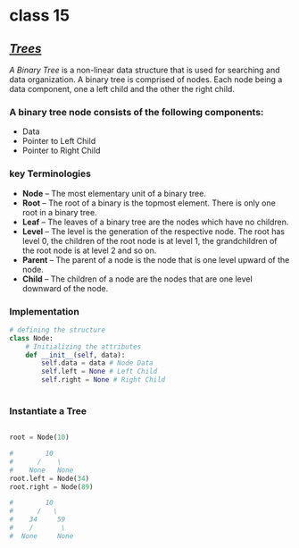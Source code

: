 # class 15

## <ins>*Trees*

_A Binary Tree_ is a non-linear data structure that is used for searching and data organization. A binary tree is comprised of nodes. Each node being a data component, one a left child and the other the right child. 

### A binary tree node consists of the following components:

- Data
- Pointer to Left Child
- Pointer to Right Child

### key Terminologies 

- __Node__ – The most elementary unit of a binary tree.
- __Root__ – The root of a binary is the topmost element. There is only one root in a binary tree.
- __Leaf__ – The leaves of a binary tree are the nodes which have no children.
- __Level__ – The level is the generation of the respective node. The root has level 0, the children of the root node is at level 1, the grandchildren of the root node is at level 2 and so on.
- __Parent__ – The parent of a node is the node that is one level upward of the node.
- __Child__ – The children of a node are the nodes that are one level downward of the node.

### Implementation 

```py
# defining the structure
class Node:
    # Initializing the attributes
    def __init__(self, data):
        self.data = data # Node Data
        self.left = None # Left Child
        self.right = None # Right Child
        

```

### Instantiate a Tree 

```py

root = Node(10)

#        10
#      /    \
#    None   None
root.left = Node(34) 
root.right = Node(89)

#        10
#      /   \
#    34     59
#    /       \
#  None     None

```